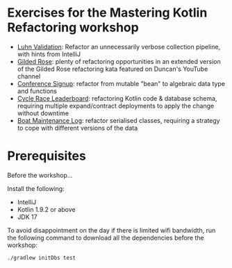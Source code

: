 # Exercises for the Mastering Kotlin Refactoring workshop

* [Luhn Validation](exercises/luhn): Refactor an unnecessarily verbose collection pipeline, with hints from IntelliJ
* [Gilded Rose](exercises/gilded-rose): plenty of refactoring opportunities in an extended version of the Gilded Rose refactoring kata featured on Duncan's YouTube channel
* [Conference Signup](exercises/signup): refactor from mutable "bean" to algebraic data type and functions
* [Cycle Race Leaderboard](exercises/leaderboard): refactoring Kotlin code & database schema, requiring multiple expand/contract deployments to apply the change without downtime
* [Boat Maintenance Log](exercises/boatlog): refactor serialised classes, requiring a strategy to cope with different versions of the data


# Prerequisites

Before the workshop...

Install the following:

 * IntelliJ
 * Kotlin 1.9.2 or above
 * JDK 17

To avoid disappointment on the day if there is limited wifi bandwidth, run the following command to download all the dependencies before the workshop:

```shell
./gradlew initDbs test
```
